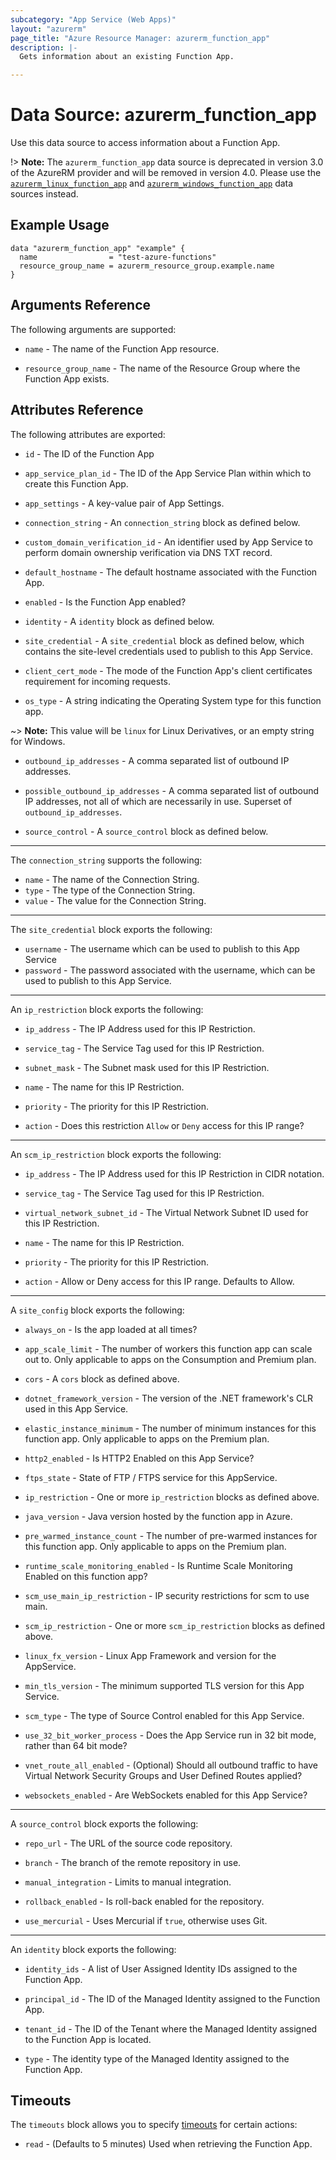 ```yaml
---
subcategory: "App Service (Web Apps)"
layout: "azurerm"
page_title: "Azure Resource Manager: azurerm_function_app"
description: |-
  Gets information about an existing Function App.

---
```


# Data Source: azurerm_function_app

Use this data source to access information about a Function App.

!> **Note:** The `azurerm_function_app` data source is deprecated in version 3.0 of the AzureRM provider and will be removed in version 4.0. Please use the [`azurerm_linux_function_app`](https://registry.terraform.io/providers/hashicorp/azurerm/latest/docs/data-sources/linux_function_app) and [`azurerm_windows_function_app`](https://registry.terraform.io/providers/hashicorp/azurerm/latest/docs/data-sources/windows_function_app) data sources instead.

## Example Usage

```hcl
data "azurerm_function_app" "example" {
  name                = "test-azure-functions"
  resource_group_name = azurerm_resource_group.example.name
}
```

## Arguments Reference

The following arguments are supported:

* `name` - The name of the Function App resource.

* `resource_group_name` - The name of the Resource Group where the Function App exists.

## Attributes Reference

The following attributes are exported:

* `id` - The ID of the Function App

* `app_service_plan_id` - The ID of the App Service Plan within which to create this Function App.

* `app_settings` - A key-value pair of App Settings.

* `connection_string` - An `connection_string` block as defined below.

* `custom_domain_verification_id` - An identifier used by App Service to perform domain ownership verification via DNS TXT record.

* `default_hostname` - The default hostname associated with the Function App.

* `enabled` - Is the Function App enabled?

* `identity` - A `identity` block as defined below.

* `site_credential` - A `site_credential` block as defined below, which contains the site-level credentials used to publish to this App Service.

* `client_cert_mode` - The mode of the Function App's client certificates requirement for incoming requests.

* `os_type` - A string indicating the Operating System type for this function app.

~> **Note:** This value will be `linux` for Linux Derivatives, or an empty string for Windows.

* `outbound_ip_addresses` - A comma separated list of outbound IP addresses.

* `possible_outbound_ip_addresses` - A comma separated list of outbound IP addresses, not all of which are necessarily in use. Superset of `outbound_ip_addresses`.

* `source_control` - A `source_control` block as defined below.

---

The `connection_string` supports the following:

* `name` - The name of the Connection String.
* `type` - The type of the Connection String.
* `value` - The value for the Connection String.

---

The `site_credential` block exports the following:

* `username` - The username which can be used to publish to this App Service
* `password` - The password associated with the username, which can be used to publish to this App Service.

---

An `ip_restriction` block exports the following:

* `ip_address` - The IP Address used for this IP Restriction.

* `service_tag` - The Service Tag used for this IP Restriction.

* `subnet_mask` - The Subnet mask used for this IP Restriction.

* `name` - The name for this IP Restriction.

* `priority` - The priority for this IP Restriction.

* `action` - Does this restriction `Allow` or `Deny` access for this IP range?

---
An `scm_ip_restriction` block exports the following:  

* `ip_address` - The IP Address used for this IP Restriction in CIDR notation.

* `service_tag` - The Service Tag used for this IP Restriction.

* `virtual_network_subnet_id` - The Virtual Network Subnet ID used for this IP Restriction.

* `name` - The name for this IP Restriction.

* `priority` - The priority for this IP Restriction.

* `action` - Allow or Deny access for this IP range. Defaults to Allow.  

---

A `site_config` block exports the following:

* `always_on` - Is the app loaded at all times?

* `app_scale_limit` - The number of workers this function app can scale out to. Only applicable to apps on the Consumption and Premium plan.

* `cors` - A `cors` block as defined above.

* `dotnet_framework_version` - The version of the .NET framework's CLR used in this App Service.

* `elastic_instance_minimum` - The number of minimum instances for this function app. Only applicable to apps on the Premium plan.

* `http2_enabled` - Is HTTP2 Enabled on this App Service?

* `ftps_state` - State of FTP / FTPS service for this AppService.

* `ip_restriction` - One or more `ip_restriction` blocks as defined above.

* `java_version` - Java version hosted by the function app in Azure.

* `pre_warmed_instance_count` - The number of pre-warmed instances for this function app. Only applicable to apps on the Premium plan.

* `runtime_scale_monitoring_enabled` - Is Runtime Scale Monitoring Enabled on this function app?

* `scm_use_main_ip_restriction` - IP security restrictions for scm to use main.  

* `scm_ip_restriction` - One or more `scm_ip_restriction` blocks as defined above.

* `linux_fx_version` - Linux App Framework and version for the AppService.

* `min_tls_version` - The minimum supported TLS version for this App Service.

* `scm_type` - The type of Source Control enabled for this App Service.

* `use_32_bit_worker_process` - Does the App Service run in 32 bit mode, rather than 64 bit mode?

* `vnet_route_all_enabled` - (Optional) Should all outbound traffic to have Virtual Network Security Groups and User Defined Routes applied?

* `websockets_enabled` - Are WebSockets enabled for this App Service?

---

A `source_control` block exports the following:

* `repo_url` -  The URL of the source code repository.

* `branch` - The branch of the remote repository in use.

* `manual_integration` - Limits to manual integration.  

* `rollback_enabled` - Is roll-back enabled for the repository.

* `use_mercurial` - Uses Mercurial if `true`, otherwise uses Git.

---

An `identity` block exports the following:

* `identity_ids` - A list of User Assigned Identity IDs assigned to the Function App.

* `principal_id` - The ID of the Managed Identity assigned to the Function App.

* `tenant_id` - The ID of the Tenant where the Managed Identity assigned to the Function App is located.

* `type` - The identity type of the Managed Identity assigned to the Function App.

## Timeouts

The `timeouts` block allows you to specify [timeouts](https://developer.hashicorp.com/terraform/language/resources/configure#define-operation-timeouts) for certain actions:

* `read` - (Defaults to 5 minutes) Used when retrieving the Function App.

